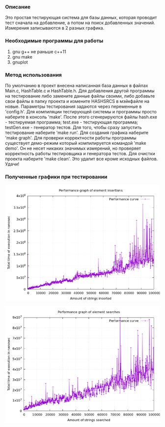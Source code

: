 ### Описание
Это простая тестирующая система для базы данных, которая проводит тест сначала на добавление, а потом на поиск добавленных значений. Измерения записываются в 2 разных графика.

### Необходимые программы для работы
1) gnu g++ не раньше c++11
2) gnu make
3) gnuplot

### Метод использования
По умолчанию в проект внесена написанная база данных в файлах Main.c, HashTable.c и HashTable.h.
Для добавления другой программы на тестирование либо замените данные файлы своими, либо добавьте свои файлы в папку проекта и измените HASHSRCS в мэйкфайле на новые.
Параметры тестирования задаются через переменные в 'config.h'.
Для компиляции тестирующей системы и программы просто наберите в консоль 'make'. После этого сгенерируются файлы hash.exe - тестируемая программа; test.exe - тестирующая программа; testGen.exe - генератор тестов.
Для того, чтобы сразу запустить тестирование наберите 'make run'.
Для создания графика наберите 'make graph'.
Для проверки корректности работы программы существует демо-режим который компилируется командой 'make demo'. Он не несет никаких значимых измерений, но проверяет корректность работы тестировщика и генератора тестов.
Для очистки проекта наберите 'make clean'. Это удалит все кроме исходных файлов.
Удачи!

### Полученные графики при тестировании 

![График зависимости времени от количества добавленных элементов](insert_graph.png)

![График зависимости времени от количества искомых элементов](search_graph.png)


